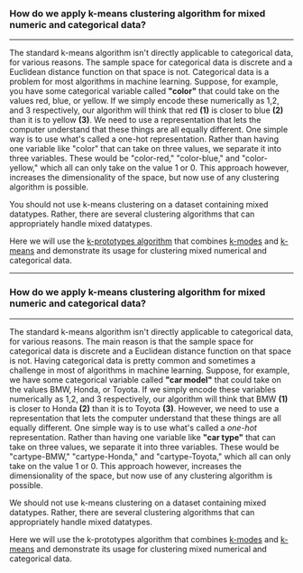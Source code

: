 
### How do we apply k-means clustering algorithm for mixed numeric and categorical data?
-------------
The standard k-means algorithm isn't directly applicable to categorical data, for various reasons. The sample space for categorical data is discrete and a Euclidean distance function on that space is not.
Categorical data is a problem for most algorithms in machine learning. Suppose, for example, you have some categorical variable called __"color"__ that could take on the values red, blue, or yellow. If we simply encode these numerically as 1,2, and 3 respectively, our algorithm will think that red __(1)__ is closer to blue __(2)__ than it is to yellow __(3)__. We need to use a representation that lets the computer understand that these things are all equally different. One simple way is to use what's called a one-hot representation. Rather than having one variable like "color" that can take on three values, we separate it into three variables. These would be "color-red," "color-blue," and "color-yellow," which all can only take on the value 1 or 0. This approach however, increases the dimensionality of the space, but now use of any clustering algorithm is possible. 


You should not use k-means clustering on a dataset containing mixed datatypes. Rather, there are several clustering algorithms that can appropriately handle mixed datatypes.


Here we will use the [k-prototypes algorithm](https://github.com/nicodv/kmodes#id4) that combines [k-modes](https://link-springer-com.stanford.idm.oclc.org/article/10.1007/s00357-001-0004-3) and [k-means](https://en.wikipedia.org/wiki/K-means_clustering) and demonstrate its usage for clustering mixed numerical and categorical data.

-------------
### How do we apply k-means clustering algorithm for mixed numeric and categorical data?
-------------
The standard k-means algorithm isn't directly applicable to categorical data, for various reasons. The main reason is that the sample space for categorical data is discrete and a Euclidean distance function on that space is not.
Having categorical data is pretty common and sometimes a challenge in most of algorithms in machine learning. Suppose, for example, we have some categorical variable called __"car model"__ that could take on the values BMW, Honda, or Toyota. If we simply encode these variables numerically as 1,2, and 3 respectively, our algorithm will think that BMW __(1)__ is closer to Honda __(2)__ than it is to Toyota __(3)__. However, we need to use a representation that lets the computer understand that these things are all equally different. One simple way is to use what's called a _one-hot_ representation. Rather than having one variable like __"car type"__ that can take on three values, we separate it into three variables. These would be "cartype-BMW," "cartype-Honda," and "cartype-Toyota," which all can only take on the value 1 or 0. This approach however, increases the dimensionality of the space, but now use of any clustering algorithm is possible. 


We should not use k-means clustering on a dataset containing mixed datatypes. Rather, there are several clustering algorithms that can appropriately handle mixed datatypes.


Here we will use the k-prototypes algorithm that combines [k-modes](https://link-springer-com.stanford.idm.oclc.org/article/10.1007/s00357-001-0004-3) and [k-means](https://en.wikipedia.org/wiki/K-means_clustering) and demonstrate its usage for clustering mixed numerical and categorical data.

